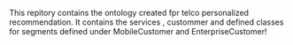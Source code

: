 This repitory contains the ontology created fpr telco personalized recommendation. It contains the services , custommer and defined classes for segments defined under MobileCustomer and EnterpriseCustomer!
